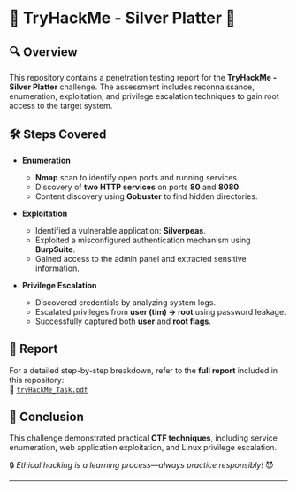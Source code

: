 # 🏴 TryHackMe - Silver Platter 🏴

## 🔍 Overview

This repository contains a penetration testing report for the **TryHackMe - Silver Platter** challenge. The assessment includes reconnaissance, enumeration, exploitation, and privilege escalation techniques to gain root access to the target system.

## 🛠️ Steps Covered

- **Enumeration**  
  - **Nmap** scan to identify open ports and running services.  
  - Discovery of **two HTTP services** on ports **80** and **8080**.  
  - Content discovery using **Gobuster** to find hidden directories.  

- **Exploitation**  
  - Identified a vulnerable application: **Silverpeas**.  
  - Exploited a misconfigured authentication mechanism using **BurpSuite**.  
  - Gained access to the admin panel and extracted sensitive information.  

- **Privilege Escalation**  
  - Discovered credentials by analyzing system logs.  
  - Escalated privileges from **user (tim) → root** using password leakage.  
  - Successfully captured both **user** and **root flags**.  

## 📄 Report

For a detailed step-by-step breakdown, refer to the **full report** included in this repository:  
📄 [`tryHackMe_Task.pdf`](./tryHackMe_Task.pdf)


## 🚀 Conclusion

This challenge demonstrated practical **CTF techniques**, including service enumeration, web application exploitation, and Linux privilege escalation.  

🔒 *Ethical hacking is a learning process—always practice responsibly!* 😈  

---

